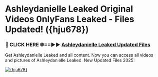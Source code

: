# Ashleydanielle Leaked Original Videos 0nlyFans Leaked - Files Updated! ({hju678})

<h3>🔴 CLICK HERE 🌐==►► <a href="https://tinyurl.com/ms9xzufz" rel="nofollow">Ashleydanielle Leaked Updated Files</a></h3>

Get Ashleydanielle Leaked and all content. Now you can access all videos and pictures of Ashleydanielle Leaked. New Updated Files 2025!

[![{hju678}](https://i.imgur.com/PQ7UWWw.gif)](https://tinyurl.com/ms9xzufz)